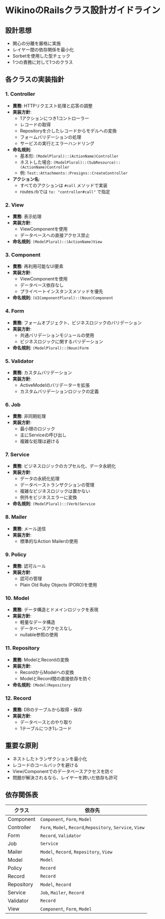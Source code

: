 # WikinoのRailsクラス設計ガイドライン

## 設計思想

- 関心の分離を厳格に実施
- レイヤー間の依存関係を最小化
- Sorbetを使用した型チェック
- 1つの責務に対して1つのクラス

## 各クラスの実装指針

### 1. Controller

- **責務**: HTTPリクエスト処理と応答の調整
- **実装方針**:
  - 1アクションにつき1コントローラー
  - レコードの取得
  - Repositoryを介したレコードからモデルへの変換
  - フォームバリデーションの処理
  - サービスの実行とエラーハンドリング
- **命名規則**:
  - 基本形: `(ModelPlural)::(ActionName)Controller`
  - ネストした場合: `(ModelPlural)::(SubResource)::(ActionName)Controller`
  - 例: `Test::Attachments::Presigns::CreateController`
- **アクション名**:
  - すべてのアクションは `#call` メソッドで実装
  - routes.rbでは `to: "controller#call"` で指定

### 2. View

- **責務**: 表示処理
- **実装方針**:
  - ViewComponentを使用
  - データベースへの直接アクセス禁止
- **命名規則**: `(ModelPlural)::(ActionName)View`

### 3. Component

- **責務**: 再利用可能なUI要素
- **実装方針**:
  - ViewComponentを使用
  - データベース依存なし
  - プライベートインスタンスメソッドを優先
- **命名規則**: `(UIComponentPlural)::(Noun)Component`

### 4. Form

- **責務**: フォームオブジェクト、ビジネスロジックのバリデーション
- **実装方針**:
  - 共通バリデーションモジュールの使用
  - ビジネスロジックに関するバリデーション
- **命名規則**: `(ModelPlural)::(Noun)Form`

### 5. Validator

- **責務**: カスタムバリデーション
- **実装方針**:
  - ActiveModelのバリデーターを拡張
  - カスタムバリデーションロジックの定義

### 6. Job

- **責務**: 非同期処理
- **実装方針**:
  - 最小限のロジック
  - 主にServiceの呼び出し
  - 複雑な処理は避ける

### 7. Service

- **責務**: ビジネスロジックのカプセル化、データ永続化
- **実装方針**:
  - データの永続化処理
  - データベーストランザクションの管理
  - 複雑なビジネスロジックは置かない
  - 例外をビジネスエラーに変換
- **命名規則**: `(ModelPlural)::(Verb)Service`

### 8. Mailer

- **責務**: メール送信
- **実装方針**:
  - 標準的なAction Mailerの使用

### 9. Policy

- **責務**: 認可ルール
- **実装方針**:
  - 認可の管理
  - Plain Old Ruby Objects (PORO)を使用

### 10. Model

- **責務**: データ構造とドメインロジックを表現
- **実装方針**:
  - 軽量なデータ構造
  - データベースアクセスなし
  - nullable参照の使用

### 11. Repository

- **責務**: ModelとRecordの変換
- **実装方針**:
  - RecordからModelへの変換
  - ModelとRecord間の直接依存を防ぐ
- **命名規則**: `(Model)Repository`

### 12. Record

- **責務**: DBのテーブルから取得・保存
- **実装方針**:
  - データベースとのやり取り
  - 1テーブルにつき1レコード

## 重要な原則

- ネストしたトランザクションを最小化
- レコードのコールバックを避ける
- View/Componentでのデータベースアクセスを防ぐ
- 問題が解決されるなら、レイヤーを跨いだ依存も許可

## 依存関係表

| クラス     | 依存先                                                    |
| ---------- | --------------------------------------------------------- |
| Component  | `Component`, `Form`, `Model`                              |
| Controller | `Form`, `Model`, `Record`,`Repository`, `Service`, `View` |
| Form       | `Record`, `Validator`                                     |
| Job        | `Service`                                                 |
| Mailer     | `Model`, `Record`, `Repository`, `View`                   |
| Model      | `Model`                                                   |
| Policy     | `Record`                                                  |
| Record     | `Record`                                                  |
| Repository | `Model`, `Record`                                         |
| Service    | `Job`, `Mailer`, `Record`                                 |
| Validator  | `Record`                                                  |
| View       | `Component`, `Form`, `Model`                              |
